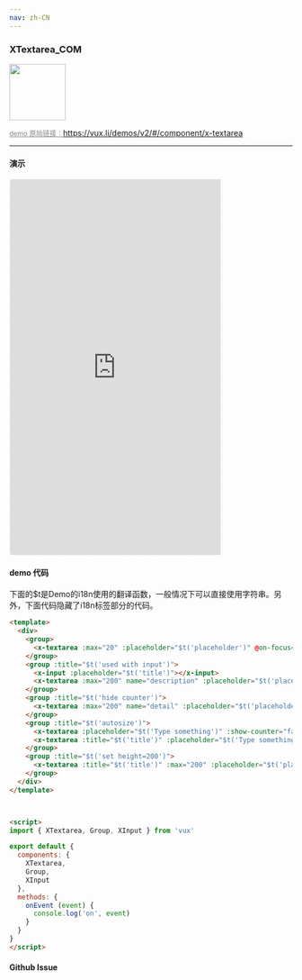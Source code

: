 ```yaml
---
nav: zh-CN
---
```



### XTextarea_COM

<img width="100" src="http://qr.topscan.com/api.php?text=https%3A%2F%2Fvux.li%2Fdemos%2Fv2%2F%23%2Fcomponent%2Fx-textarea"/>

<a href="https://vux.li/demos/v2/#/component/x-textarea" target="_blank" style="font-size:12px;color:#888;">demo 原始链接：https://vux.li/demos/v2/#/component/x-textarea</a>



---

#### 演示

 <div style="width:377px;height:667px;display:inline-block;border:1px dashed #ececec;border-radius:5px;overflow:hidden;">
   <iframe src="https://vux.li/demos/v2/#/component/x-textarea" width="375" height="667" border="0" frameborder="0"></iframe>
 </div>

#### demo 代码

<p class="tip">下面的$t是Demo的i18n使用的翻译函数，一般情况下可以直接使用字符串。另外，下面代码隐藏了i18n标签部分的代码。</p>

``` html
<template>
  <div>
    <group>
      <x-textarea :max="20" :placeholder="$t('placeholder')" @on-focus="onEvent('focus')" @on-blur="onEvent('blur')"></x-textarea>
    </group>
    <group :title="$t('used with input')">
      <x-input :placeholder="$t('title')"></x-input>
      <x-textarea :max="200" name="description" :placeholder="$t('placeholder')"></x-textarea>
    </group>
    <group :title="$t('hide counter')">
      <x-textarea :max="200" name="detail" :placeholder="$t('placeholder')" :show-counter="false"></x-textarea>
    </group>
    <group :title="$t('autosize')">
      <x-textarea :placeholder="$t('Type something')" :show-counter="false" :rows="1" autosize></x-textarea>
      <x-textarea :title="$t('title')" :placeholder="$t('Type something')" :show-counter="false" :rows="1" autosize></x-textarea>
    </group>
    <group :title="$t('set height=200')">
      <x-textarea :title="$t('title')" :max="200" :placeholder="$t('placeholder')" :show-counter="false" :height="200" :rows="8" :cols="30"></x-textarea>
    </group>
  </div>
</template>



<script>
import { XTextarea, Group, XInput } from 'vux'

export default {
  components: {
    XTextarea,
    Group,
    XInput
  },
  methods: {
    onEvent (event) {
      console.log('on', event)
    }
  }
}
</script>

```


#### Github Issue